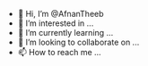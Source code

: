 - 👋 Hi, I’m @AfnanTheeb
- 👀 I’m interested in ...
- 🌱 I’m currently learning ...
- 💞️ I’m looking to collaborate on ...
- 📫 How to reach me ...

<!---
AfnanTheeb/AfnanTheeb is a ✨ special ✨ repository because its `README.md` (this file) appears on your GitHub profile.
You can click the Preview link to take a look at your changes.
--->
